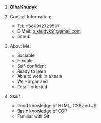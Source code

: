 1. **Olha Khudyk**

2. Contact Information:
    * Tel: +380992729507
    * E-Mail: o.khudyk91@gmail.com
    * Github

3. About Me:
    * Sociable
    * Flexible
    * Self-confident
    * Ready to learn
    * Able to work in a team
    * Well-organized
    * Detail-oriented

4. Skills:
    * Good knowledge of HTML, CSS and JS
    * Basic knowledge of OOP
    * Familiar with Git


